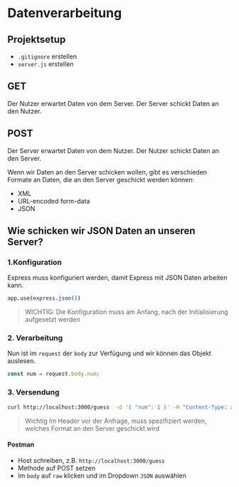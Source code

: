 # Datenverarbeitung

## Projektsetup

- `.gitignore` erstellen
- `server.js` erstellen

## GET

Der Nutzer erwartet Daten von dem Server.
Der Server schickt Daten an den Nutzer.

## POST

Der Server erwartet Daten von dem Nutzer.
Der Nutzer schickt Daten an den Server.

Wenn wir Daten an den Server schicken wollen, gibt es verschieden Formate an Daten, die an den Server geschickt werden können:

- XML
- URL-encoded form-data
- JSON

## Wie schicken wir JSON Daten an unseren Server?

### 1.Konfiguration

Express muss konfiguriert werden, damit Express mit JSON Daten arbeiten kann.

```bash
app.use(express.json())
```

> WICHTIG: Die Konfiguration muss am Anfang, nach der Initialisierung aufgesetzt werden

### 2. Verarbeitung

Nun ist im `request` der `body` zur Verfügung und wir können das Objekt auslesen.

```js
const num = request.body.num;
```

### 3. Versendung

```bash
curl http://localhost:3000/guess  -d '{ "num": 1 }' -H "Content-Type: application/json"
```

> Wichtig
> Im Header vor der Anfrage, muss spezifiziert werden, welches Format an den Server geschickt wird

#### Postman

- Host schreiben, z.B. `http://localhost:3000/guess`
- Methode auf POST setzen
- Im `body` auf `raw` klicken und im Dropdown `JSON` auswählen
